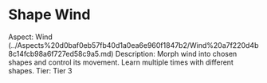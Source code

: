 # Shape Wind

Aspect: Wind (../Aspects%20d0baf0eb57fb40d1a0ea6e960f1847b2/Wind%20a7f220d4b8c14fcb98a6f727ed58c9a5.md)
Description: Morph wind into chosen shapes and control its movement. Learn multiple times with different shapes.
Tier: Tier 3
